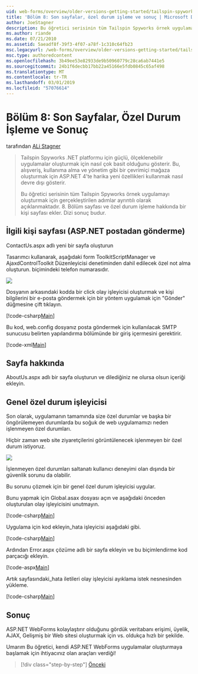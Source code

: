 ```yaml
---
uid: web-forms/overview/older-versions-getting-started/tailspin-spyworks/tailspin-spyworks-part-8
title: 'Bölüm 8: Son sayfalar, özel durum işleme ve sonuç | Microsoft Docs'
author: JoeStagner
description: Bu öğretici serisinin tüm Tailspin Spyworks örnek uygulamayı oluşturmak için gerçekleştirilen adımlar ayrıntılı olarak açıklanmaktadır. 8. Bölüm sayfası ve özel durum hakkında bir kişi sayfası ekler...
ms.author: riande
ms.date: 07/21/2010
ms.assetid: 5aeadf8f-39f3-4f07-a78f-1c310c64fb23
msc.legacyurl: /web-forms/overview/older-versions-getting-started/tailspin-spyworks/tailspin-spyworks-part-8
msc.type: authoredcontent
ms.openlocfilehash: 3b49ee53e82933de9b50960779c28ca6ab7441e5
ms.sourcegitcommit: 24b1f6decbb17bb22a45166e5fdb0845c65af498
ms.translationtype: MT
ms.contentlocale: tr-TR
ms.lasthandoff: 03/01/2019
ms.locfileid: "57076614"
---
```

<a name="part-8-final-pages-exception-handling-and-conclusion"></a>Bölüm 8: Son Sayfalar, Özel Durum İşleme ve Sonuç
====================
tarafından [ALi Stagner](https://github.com/JoeStagner)

> Tailspin Spyworks .NET platformu için güçlü, ölçeklenebilir uygulamalar oluşturmak için nasıl çok basit olduğunu gösterir. Bu, alışveriş, kullanıma alma ve yönetim gibi bir çevrimiçi mağaza oluşturmak için ASP.NET 4'te harika yeni özellikleri kullanmak nasıl devre dışı gösterir.
> 
> Bu öğretici serisinin tüm Tailspin Spyworks örnek uygulamayı oluşturmak için gerçekleştirilen adımlar ayrıntılı olarak açıklanmaktadır. 8. Bölüm sayfası ve özel durum işleme hakkında bir kişi sayfası ekler. Dizi sonuç budur.


## <a id="_Toc260221680"></a>  İlgili kişi sayfası (ASP.NET postadan gönderme)

ContactUs.aspx adlı yeni bir sayfa oluşturun

Tasarımcı kullanarak, aşağıdaki form ToolkitScriptManager ve AjaxdControlToolkit Düzenleyicisi denetiminden dahil edilecek özel not alma oluşturun. biçimindeki telefon numarasıdır.

![](tailspin-spyworks-part-8/_static/image1.jpg)

Dosyanın arkasındaki kodda bir click olay işleyicisi oluşturmak ve kişi bilgilerini bir e-posta göndermek için bir yöntem uygulamak için "Gönder" düğmesine çift tıklayın.

[!code-csharp[Main](tailspin-spyworks-part-8/samples/sample1.cs)]

Bu kod, web.config dosyanız posta göndermek için kullanılacak SMTP sunucusu belirten yapılandırma bölümünde bir giriş içermesini gerektirir.

[!code-xml[Main](tailspin-spyworks-part-8/samples/sample2.xml)]

## <a id="_Toc260221681"></a>  Sayfa hakkında

AboutUs.aspx adlı bir sayfa oluşturun ve dilediğiniz ne olursa olsun içeriği ekleyin.

## <a id="_Toc260221682"></a>  Genel özel durum işleyicisi

Son olarak, uygulamanın tamamında size özel durumlar ve başka bir öngörülemeyen durumlarda bu soğuk de web uygulamamızı neden işlenmeyen özel durumları.

Hiçbir zaman web site ziyaretçilerini görüntülenecek işlenmeyen bir özel durum istiyoruz.

![](tailspin-spyworks-part-8/_static/image2.jpg)

İşlenmeyen özel durumları saltanatı kullanıcı deneyimi olan dışında bir güvenlik sorunu da olabilir.

Bu sorunu çözmek için bir genel özel durum işleyicisi uygular.

Bunu yapmak için Global.asax dosyası açın ve aşağıdaki önceden oluşturulan olay işleyicisini unutmayın.

[!code-csharp[Main](tailspin-spyworks-part-8/samples/sample3.cs)]

Uygulama için kod ekleyin\_hata işleyicisi aşağıdaki gibi.

[!code-csharp[Main](tailspin-spyworks-part-8/samples/sample4.cs)]

Ardından Error.aspx çözüme adlı bir sayfa ekleyin ve bu biçimlendirme kod parçacığı ekleyin.

[!code-aspx[Main](tailspin-spyworks-part-8/samples/sample5.aspx)]

Artık sayfasındaki\_hata iletileri olay işleyicisi ayıklama istek nesnesinden yükleme.

[!code-csharp[Main](tailspin-spyworks-part-8/samples/sample6.cs)]

## <a id="_Toc260221683"></a>  Sonuç

ASP.NET WebForms kolaylaştırır olduğunu gördük veritabanı erişimi, üyelik, AJAX, Gelişmiş bir Web sitesi oluşturmak için vs. oldukça hızlı bir şekilde.

Umarım Bu öğretici, kendi ASP.NET WebForms uygulamalar oluşturmaya başlamak için ihtiyacınız olan araçları verdiği!

> [!div class="step-by-step"]
> [Önceki](tailspin-spyworks-part-7.md)
